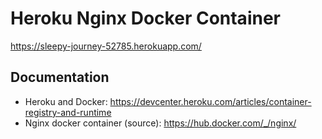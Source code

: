 # Heroku Nginx Docker Container

https://sleepy-journey-52785.herokuapp.com/

## Documentation

- Heroku and Docker: https://devcenter.heroku.com/articles/container-registry-and-runtime
- Nginx docker container (source): https://hub.docker.com/_/nginx/

